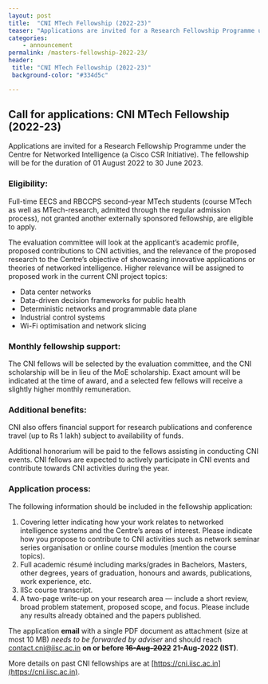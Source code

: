 ```yaml
---
layout: post
title:  "CNI MTech Fellowship (2022-23)"
teaser: "Applications are invited for a Research Fellowship Programme under the Centre for Networked Intelligence (a Cisco CSR Initiative). The fellowship will be for the duration of 01 August 2022 to 30 June 2023."
categories:
    - announcement
permalink: /masters-fellowship-2022-23/
header:
 title: "CNI MTech Fellowship (2022-23)"
 background-color: "#334d5c"

---
```

## Call for applications: CNI MTech Fellowship (2022-23)

Applications are invited for a Research Fellowship Programme under the Centre for Networked Intelligence (a Cisco CSR Initiative). The fellowship will be for the duration of 01 August 2022 to 30 June 2023. 

### Eligibility:

Full-time EECS and RBCCPS second-year MTech students (course MTech as well as MTech-research, admitted through the regular admission process), not granted another externally sponsored fellowship, are eligible to apply.  

The evaluation committee will look at the applicant’s academic profile, proposed contributions to CNI activities, and the relevance of the proposed research to the Centre’s objective of showcasing innovative applications or theories of networked intelligence. Higher relevance will be assigned to proposed work in the current CNI project topics: 
<ul style="list-style-type: disc;">
    <li>Data center networks</li>
    <li>Data-driven decision frameworks for public health</li>
    <li>Deterministic networks and programmable data plane</li>
    <li>Industrial control systems</li>
    <li>Wi-Fi optimisation and network slicing</li>
</ul> 

### Monthly fellowship support: 

The CNI fellows will be selected by the evaluation committee, and the CNI scholarship will be in lieu of the MoE scholarship. Exact amount will be indicated at the time of award, and a selected few fellows will receive a slightly higher monthly remuneration. 

### Additional benefits:  

CNI also offers financial support for research publications and conference travel (up to Rs 1 lakh) subject to availability of funds.  

Additional honorarium will be paid to the fellows assisting in conducting CNI events. CNI fellows are expected to actively participate in CNI events and contribute towards CNI activities during the year.  

### Application process:   

The following information should be included in the fellowship application: 
<ol style="list-style-type: decimal">
    <li>Covering letter indicating how your work relates to networked intelligence systems and the Centre’s areas of interest. Please indicate how you propose to contribute to CNI activities such as network seminar series organisation or online course modules (mention the course topics).</li>
    <li>Full academic résumé including marks/grades in Bachelors, Masters, other degrees, years of graduation, honours and awards, publications, work experience, etc.</li>
    <li>IISc course transcript.</li>
    <li>A two-page write-up on your research area — include a short review, broad problem statement, proposed scope, and focus. Please include any results already obtained and the papers published.</li>
</ol>

The application **email** with a single PDF document as attachment (size at most 10 MB) _needs to be forwarded by adviser_ and should reach contact.cni@iisc.ac.in **on or before ~~16-Aug-2022~~ 21-Aug-2022 (IST)**.

More details on past CNI fellowships are at [https://cni.iisc.ac.in](https://cni.iisc.ac.in).
